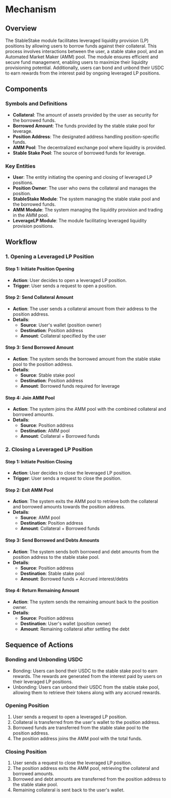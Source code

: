 <!--
order: 2
-->

# Mechanism

## Overview

The StableStake module facilitates leveraged liquidity provision (LP) positions by allowing users to borrow funds against their collateral. This process involves interactions between the user, a stable stake pool, and an Automated Market Maker (AMM) pool. The module ensures efficient and secure fund management, enabling users to maximize their liquidity provisioning potential. Additionally, users can bond and unbond their USDC to earn rewards from the interest paid by ongoing leveraged LP positions.

## Components

### Symbols and Definitions

- **Collateral**: The amount of assets provided by the user as security for the borrowed funds.
- **Borrowed Amount**: The funds provided by the stable stake pool for leverage.
- **Position Address**: The designated address handling position-specific funds.
- **AMM Pool**: The decentralized exchange pool where liquidity is provided.
- **Stable Stake Pool**: The source of borrowed funds for leverage.

### Key Entities

- **User**: The entity initiating the opening and closing of leveraged LP positions.
- **Position Owner**: The user who owns the collateral and manages the position.
- **StableStake Module**: The system managing the stable stake pool and the borrowed funds.
- **AMM Module**: The system managing the liquidity provision and trading in the AMM pool.
- **LeverageLP Module**: The module facilitating leveraged liquidity provision positions.

## Workflow

### 1. Opening a Leveraged LP Position

#### Step 1: Initiate Position Opening

- **Action**: User decides to open a leveraged LP position.
- **Trigger**: User sends a request to open a position.

#### Step 2: Send Collateral Amount

- **Action**: The user sends a collateral amount from their address to the position address.
- **Details**:
  - **Source**: User's wallet (position owner)
  - **Destination**: Position address
  - **Amount**: Collateral specified by the user

#### Step 3: Send Borrowed Amount

- **Action**: The system sends the borrowed amount from the stable stake pool to the position address.
- **Details**:
  - **Source**: Stable stake pool
  - **Destination**: Position address
  - **Amount**: Borrowed funds required for leverage

#### Step 4: Join AMM Pool

- **Action**: The system joins the AMM pool with the combined collateral and borrowed amounts.
- **Details**:
  - **Source**: Position address
  - **Destination**: AMM pool
  - **Amount**: Collateral + Borrowed funds

### 2. Closing a Leveraged LP Position

#### Step 1: Initiate Position Closing

- **Action**: User decides to close the leveraged LP position.
- **Trigger**: User sends a request to close the position.

#### Step 2: Exit AMM Pool

- **Action**: The system exits the AMM pool to retrieve both the collateral and borrowed amounts towards the position address.
- **Details**:
  - **Source**: AMM pool
  - **Destination**: Position address
  - **Amount**: Collateral + Borrowed funds

#### Step 3: Send Borrowed and Debts Amounts

- **Action**: The system sends both borrowed and debt amounts from the position address to the stable stake pool.
- **Details**:
  - **Source**: Position address
  - **Destination**: Stable stake pool
  - **Amount**: Borrowed funds + Accrued interest/debts

#### Step 4: Return Remaining Amount

- **Action**: The system sends the remaining amount back to the position owner.
- **Details**:
  - **Source**: Position address
  - **Destination**: User's wallet (position owner)
  - **Amount**: Remaining collateral after settling the debt

## Sequence of Actions

### Bonding and Unbonding USDC

- Bonding: Users can bond their USDC to the stable stake pool to earn rewards. The rewards are generated from the interest paid by users on their leveraged LP positions.
- Unbonding: Users can unbond their USDC from the stable stake pool, allowing them to retrieve their tokens along with any accrued rewards.

### Opening Position

1. User sends a request to open a leveraged LP position.
2. Collateral is transferred from the user's wallet to the position address.
3. Borrowed funds are transferred from the stable stake pool to the position address.
4. The position address joins the AMM pool with the total funds.

### Closing Position

1. User sends a request to close the leveraged LP position.
2. The position address exits the AMM pool, retrieving the collateral and borrowed amounts.
3. Borrowed and debt amounts are transferred from the position address to the stable stake pool.
4. Remaining collateral is sent back to the user's wallet.

